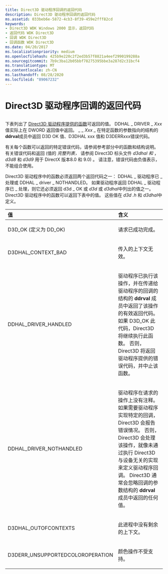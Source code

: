 ```yaml
---
title: Direct3D 驱动程序回调的返回代码
description: Direct3D 驱动程序回调的返回代码
ms.assetid: 033beb6e-5872-4cb3-8f39-459e2fff82cd
keywords:
- Direct3D WDK Windows 2000 显示，返回代码
- 返回代码 WDK Direct3D
- 回调 WDK Direct3D
- 回调函数 WDK Direct3D
ms.date: 04/20/2017
ms.localizationpriority: medium
ms.openlocfilehash: 425b9e220c2f2ed3b57f8821a4eef2990199288a
ms.sourcegitcommit: 7b9c3ba12b05bbf78275395bbe3a287d2c31bcf4
ms.translationtype: MT
ms.contentlocale: zh-CN
ms.lasthandoff: 08/28/2020
ms.locfileid: "89067232"
---
```

# <a name="return-codes-for-direct3d-driver-callbacks"></a>Direct3D 驱动程序回调的返回代码


## <span id="ddk_return_codes_for_direct3d_driver_callbacks_gg"></span><span id="DDK_RETURN_CODES_FOR_DIRECT3D_DRIVER_CALLBACKS_GG"></span>


下表列出了 [Direct3D 驱动程序提供的函数](/windows-hardware/drivers/ddi/index)可返回的值。 DDHAL \_ DRIVER \_ *Xxx*值实际上在 DWORD 返回值中返回。 \_ \_ *Xxx* \_ 在特定函数的参数指向的结构的**ddrval**成员中返回 D3D OK 值、D3DHAL xxx 值和 D3DERR*xxx*错误代码。

有关每个函数可以返回的特定错误代码，请参阅参考部分中的函数和结构说明。 有关错误代码和返回 (值的 *完整列表，* 请参阅 Direct3D 标头文件 *d3dhal 和* ， *d3d8* 和 *d3d9* 用于 DirectX 版本8.0 和 9.0) 。 请注意，错误代码由负值表示，不能组合使用。

Direct3D 驱动程序中的函数必须返回两个返回代码之一： DDHAL \_ 驱动程序已 \_ 处理或 DDHAL \_ driver \_ NOTHANDLED。 如果驱动程序返回 DDHAL \_ 驱动程序已 \_ 处理，则它还必须返回 d3d \_ OK 或 *d3d* 或 *d3dhal*中列出的值之一。 Direct3D 驱动程序中的函数可以返回下表中的值。 这些值在 *d3d .h* 和 *d3dhal*中定义。

<table>
<colgroup>
<col width="50%" />
<col width="50%" />
</colgroup>
<thead>
<tr class="header">
<th align="left">值</th>
<th align="left">含义</th>
</tr>
</thead>
<tbody>
<tr class="odd">
<td align="left"><p>D3D_OK (定义为 DD_OK) </p></td>
<td align="left"><p>请求已成功完成。</p></td>
</tr>
<tr class="even">
<td align="left"><p>D3DHAL_CONTEXT_BAD</p></td>
<td align="left"><p>传入的上下文无效。</p></td>
</tr>
<tr class="odd">
<td align="left"><p>DDHAL_DRIVER_HANDLED</p></td>
<td align="left"><p>驱动程序已执行该操作，并在传递给驱动程序的回调的结构的 <strong>ddrval</strong> 成员中返回了该操作的有效返回代码。 如果 D3D_OK 此代码，Direct3D 将继续执行此函数。 否则，Direct3D 将返回驱动程序提供的错误代码，并中止该函数。</p></td>
</tr>
<tr class="even">
<td align="left"><p>DDHAL_DRIVER_NOTHANDLED</p></td>
<td align="left"><p>驱动程序在请求的操作上没有注释。 如果需要驱动程序实现特定的回调，Direct3D 会报告错误情况。 否则，Direct3D 会处理该操作，就像未通过执行 Direct3D 与设备无关的实现来定义驱动程序回调。 Direct3D 通常会忽略回调的参数结构的 <strong>ddrval</strong> 成员中返回的任何值。</p></td>
</tr>
<tr class="odd">
<td align="left"><p>D3DHAL_OUTOFCONTEXTS</p></td>
<td align="left"><p>此进程中没有剩余的上下文。</p></td>
</tr>
<tr class="even">
<td align="left"><p>D3DERR_UNSUPPORTEDCOLOROPERATION</p></td>
<td align="left"><p>颜色操作不受支持。</p></td>
</tr>
</tbody>
</table>

 

 

